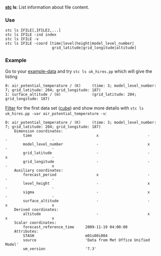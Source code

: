 **[stc](https://github.com/MetOffice/stc/blob/main/doc/stc.md) ls**: List information about file content.

### Use
```
stc ls IFILE[,IFILE2,...]
stc ls IFILE -ind index
stc ls IFILE -v
stc ls IFILE -coord [time|level|height|model_level_number|
                     grid_latitude|grid_longitude|altitude]
```
### Example 

Go to your [example-data](https://github.com/MetOffice/stc/blob/main/doc/stc.md#example-data) and try `stc ls uk_hires.pp` which will give the listing

```
0: air_potential_temperature / (K)     (time: 3; model_level_number: 7; grid_latitude: 204; grid_longitude: 187)
1: surface_altitude / (m)              (grid_latitude: 204; grid_longitude: 187)
```

[Filter](https://github.com/MetOffice/stc/blob/main/doc/stc.md#filter-options) for the first data set ([cube](https://scitools-iris.readthedocs.io/en/stable/userguide/iris_cubes.html#)) and show more details with `stc ls uk_hires.pp -var air_potential_temperature -v`:

```
0: air_potential_temperature / (K)     (time: 3; model_level_number: 7; grid_latitude: 204; grid_longitude: 187)
    Dimension coordinates:
        time                             x                      -                 -                    -
        model_level_number               -                      x                 -                    -
        grid_latitude                    -                      -                 x                    -
        grid_longitude                   -                      -                 -                    x
    Auxiliary coordinates:
        forecast_period                  x                      -                 -                    -
        level_height                     -                      x                 -                    -
        sigma                            -                      x                 -                    -
        surface_altitude                 -                      -                 x                    x
    Derived coordinates:
        altitude                         -                      x                 x                    x
    Scalar coordinates:
        forecast_reference_time     2009-11-19 04:00:00
    Attributes:
        STASH                       m01s00i004
        source                      'Data from Met Office Unified Model'
        um_version                  '7.3'
```
